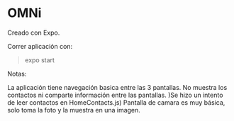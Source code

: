 # OMNi

Creado con Expo.


Correr aplicación con:
> expo start


Notas:

La aplicación tiene navegación basica entre las 3 pantallas.
No muestra los contactos ni comparte información entre las pantallas. )Se hizo un intento de leer contactos en HomeContacts.js)
Pantalla de camara es muy básica, solo toma la foto y la muestra en una imagen.
